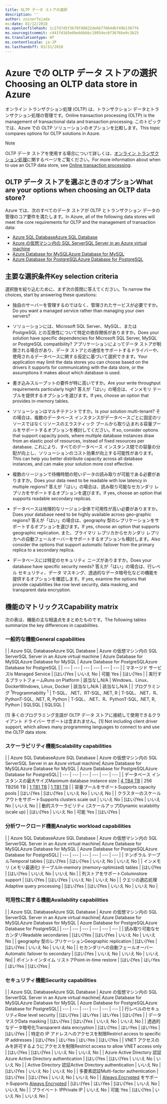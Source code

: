 ```yaml
---
title: OLTP データ ストアの選択
description: ''
author: zoinerTejada
ms:date: 02/12/2018
ms.openlocfilehash: 1c27d7d5f3b78f40822de6b77664dbf49b1367f6
ms.sourcegitcommit: c441fd165e6bebbbbbc19854ec6f3676be9c3b25
ms.translationtype: HT
ms.contentlocale: ja-JP
ms.lasthandoff: 03/31/2018
---
```

# <a name="choosing-an-oltp-data-store-in-azure"></a><span data-ttu-id="8a104-102">Azure での OLTP データ ストアの選択</span><span class="sxs-lookup"><span data-stu-id="8a104-102">Choosing an OLTP data store in Azure</span></span>

<span data-ttu-id="8a104-103">オンライン トランザクション処理 (OLTP) は、トランザクション データとトランザクション処理の管理です。</span><span class="sxs-lookup"><span data-stu-id="8a104-103">Online transaction processing (OLTP) is the management of transactional data and transaction processing.</span></span> <span data-ttu-id="8a104-104">このトピックでは、Azure での OLTP ソリューションのオプションを比較します。</span><span class="sxs-lookup"><span data-stu-id="8a104-104">This topic compares options for OLTP solutions in Azure.</span></span>

> [!NOTE]
> <span data-ttu-id="8a104-105">OLTP データ ストアを使用する場合について詳しくは、[オンライン トランザクション処理](../scenarios/online-analytical-processing.md)に関するページをご覧ください。</span><span class="sxs-lookup"><span data-stu-id="8a104-105">For more information about when to use an OLTP data store, see [Online transaction processing](../scenarios/online-analytical-processing.md).</span></span>

## <a name="what-are-your-options-when-choosing-an-oltp-data-store"></a><span data-ttu-id="8a104-106">OLTP データ ストアを選ぶときのオプション</span><span class="sxs-lookup"><span data-stu-id="8a104-106">What are your options when choosing an OLTP data store?</span></span>

<span data-ttu-id="8a104-107">Azure では、次のすべてのデータ ストアが OLTP とトランザクション データの管理のコア要件を満たします。</span><span class="sxs-lookup"><span data-stu-id="8a104-107">In Azure, all of the following data stores will meet the core requirements for OLTP and the management of transaction data:</span></span>

- [<span data-ttu-id="8a104-108">Azure SQL Database</span><span class="sxs-lookup"><span data-stu-id="8a104-108">Azure SQL Database</span></span>](/azure/sql-database/)
- [<span data-ttu-id="8a104-109">Azure の仮想マシン内の SQL Server</span><span class="sxs-lookup"><span data-stu-id="8a104-109">SQL Server in an Azure virtual machine</span></span>](/azure/virtual-machines/windows/sql/virtual-machines-windows-sql-server-iaas-overview?toc=%2Fazure%2Fvirtual-machines%2Fwindows%2Ftoc.json)
- [<span data-ttu-id="8a104-110">Azure Database for MySQL</span><span class="sxs-lookup"><span data-stu-id="8a104-110">Azure Database for MySQL</span></span>](/azure/mysql/)
- [<span data-ttu-id="8a104-111">Azure Database for PostgreSQL</span><span class="sxs-lookup"><span data-stu-id="8a104-111">Azure Database for PostgreSQL</span></span>](/azure/postgresql/)

## <a name="key-selection-criteria"></a><span data-ttu-id="8a104-112">主要な選択条件</span><span class="sxs-lookup"><span data-stu-id="8a104-112">Key selection criteria</span></span>

<span data-ttu-id="8a104-113">選択肢を絞り込むために、まず次の質問に答えてください。</span><span class="sxs-lookup"><span data-stu-id="8a104-113">To narrow the choices, start by answering these questions:</span></span>

- <span data-ttu-id="8a104-114">独自のサーバーを管理するのではなく、管理されたサービスが必要ですか。</span><span class="sxs-lookup"><span data-stu-id="8a104-114">Do you want a managed service rather than managing your own servers?</span></span>

- <span data-ttu-id="8a104-115">ソリューションには、Microsoft SQL Server、MySQL、または PostgreSQL との互換性について特定の依存関係がありますか。</span><span class="sxs-lookup"><span data-stu-id="8a104-115">Does your solution have specific dependencies for Microsoft SQL Server, MySQL or PostgreSQL compatibility?</span></span> <span data-ttu-id="8a104-116">アプリケーションによってデータ ストアが制限される場合があり、データ ストアとの通信をサポートするドライバーや、使用されるデータベースに関する仮定に基づいて選択できます。</span><span class="sxs-lookup"><span data-stu-id="8a104-116">Your application may limit the data stores you can choose based on the drivers it supports for communicating with the data store, or the assumptions it makes about which database is used.</span></span>

- <span data-ttu-id="8a104-117">書き込みスループットの要件が特に高いですか。</span><span class="sxs-lookup"><span data-stu-id="8a104-117">Are your write throughput requirements particularly high?</span></span> <span data-ttu-id="8a104-118">答えが「はい」の場合は、インメモリ テーブルを提供するオプションを選びます。</span><span class="sxs-lookup"><span data-stu-id="8a104-118">If yes, choose an option that provides in-memory tables.</span></span> 

- <span data-ttu-id="8a104-119">ソリューションはマルチテナントですか。</span><span class="sxs-lookup"><span data-stu-id="8a104-119">Is your solution multi-tenant?</span></span> <span data-ttu-id="8a104-120">その場合は、複数のデータベース インスタンスがデータベースごとに固定のリソースではなくリソースのエラスティック プールから取り込まれる容量プールをサポートするオプションを検討してください。</span><span class="sxs-lookup"><span data-stu-id="8a104-120">If so, consider options that support capacity pools, where multiple database instances draw from an elastic pool of resources, instead of fixed resources per database.</span></span> <span data-ttu-id="8a104-121">これにより、すべてのデータベース インスタンス間での容量の分配が向上し、ソリューションのコスト効果が向上する可能性があります。</span><span class="sxs-lookup"><span data-stu-id="8a104-121">This can help you better distribute capacity across all database instances, and can make your solution more cost effective.</span></span>

- <span data-ttu-id="8a104-122">複数のリージョンで待機時間の短いデータの読み取りが可能である必要がありますか。</span><span class="sxs-lookup"><span data-stu-id="8a104-122">Does your data need to be readable with low latency in multiple regions?</span></span> <span data-ttu-id="8a104-123">答えが「はい」の場合は、読み取り可能なセカンダリ レプリカをサポートするオプションを選びます。</span><span class="sxs-lookup"><span data-stu-id="8a104-123">If yes, choose an option that supports readable secondary replicas.</span></span>

- <span data-ttu-id="8a104-124">データベースは地理的なリージョン全体で可用性が高い必要がありますか。</span><span class="sxs-lookup"><span data-stu-id="8a104-124">Does your database need to be highly available across geo-graphic regions?</span></span> <span data-ttu-id="8a104-125">答えが「はい」の場合は、geography 型のレプリケーションをサポートするオプションを選びます。</span><span class="sxs-lookup"><span data-stu-id="8a104-125">If yes, choose an option that supports geographic replication.</span></span> <span data-ttu-id="8a104-126">また、プライマリ レプリカからセカンダリ レプリカへの自動フェールオーバーをサポートするオプションも検討します。</span><span class="sxs-lookup"><span data-stu-id="8a104-126">Also consider the options that support automatic failover from the primary replica to a secondary replica.</span></span>

- <span data-ttu-id="8a104-127">データベースには特定のセキュリティ ニーズがありますか。</span><span class="sxs-lookup"><span data-stu-id="8a104-127">Does your database have specific security needs?</span></span> <span data-ttu-id="8a104-128">答えが「はい」の場合は、行レベル セキュリティ、データ マスキング、透過的なデータ暗号化などの機能を提供するオプションを確認します。</span><span class="sxs-lookup"><span data-stu-id="8a104-128">If yes, examine the options that provide capabilities like row level security, data masking, and transparent data encryption.</span></span>

## <a name="capability-matrix"></a><span data-ttu-id="8a104-129">機能のマトリックス</span><span class="sxs-lookup"><span data-stu-id="8a104-129">Capability matrix</span></span>

<span data-ttu-id="8a104-130">次の表は、機能の主な相違点をまとめたものです。</span><span class="sxs-lookup"><span data-stu-id="8a104-130">The following tables summarize the key differences in capabilities.</span></span>

### <a name="general-capabilities"></a><span data-ttu-id="8a104-131">一般的な機能</span><span class="sxs-lookup"><span data-stu-id="8a104-131">General capabilities</span></span> 
| | <span data-ttu-id="8a104-132">Azure SQL Database</span><span class="sxs-lookup"><span data-stu-id="8a104-132">Azure SQL Database</span></span> | <span data-ttu-id="8a104-133">Azure の仮想マシン内の SQL Server</span><span class="sxs-lookup"><span data-stu-id="8a104-133">SQL Server in an Azure virtual machine</span></span> | <span data-ttu-id="8a104-134">Azure Database for MySQL</span><span class="sxs-lookup"><span data-stu-id="8a104-134">Azure Database for MySQL</span></span> | <span data-ttu-id="8a104-135">Azure Database for PostgreSQL</span><span class="sxs-lookup"><span data-stu-id="8a104-135">Azure Database for PostgreSQL</span></span> |
| --- | --- | --- | --- | --- | --- |
| <span data-ttu-id="8a104-136">マネージド サービス</span><span class="sxs-lookup"><span data-stu-id="8a104-136">Is Managed Service</span></span> | <span data-ttu-id="8a104-137">[はい]</span><span class="sxs-lookup"><span data-stu-id="8a104-137">Yes</span></span> | <span data-ttu-id="8a104-138">いいえ </span><span class="sxs-lookup"><span data-stu-id="8a104-138">No</span></span> | <span data-ttu-id="8a104-139">可能 </span><span class="sxs-lookup"><span data-stu-id="8a104-139">Yes</span></span> | <span data-ttu-id="8a104-140">[はい]</span><span class="sxs-lookup"><span data-stu-id="8a104-140">Yes</span></span> |
| <span data-ttu-id="8a104-141">実行するプラットフォーム</span><span class="sxs-lookup"><span data-stu-id="8a104-141">Runs on Platform</span></span> | <span data-ttu-id="8a104-142">該当なし</span><span class="sxs-lookup"><span data-stu-id="8a104-142">N/A</span></span> | <span data-ttu-id="8a104-143">Windows、Linux、Docker</span><span class="sxs-lookup"><span data-stu-id="8a104-143">Windows, Linux, Docker</span></span> | <span data-ttu-id="8a104-144">該当なし</span><span class="sxs-lookup"><span data-stu-id="8a104-144">N/A</span></span> | <span data-ttu-id="8a104-145">該当なし</span><span class="sxs-lookup"><span data-stu-id="8a104-145">N/A</span></span> |
| <span data-ttu-id="8a104-146">プログラミング <sup>1</sup></span><span class="sxs-lookup"><span data-stu-id="8a104-146">Programmability <sup>1</sup></span></span> | <span data-ttu-id="8a104-147">T-SQL、.NET、R</span><span class="sxs-lookup"><span data-stu-id="8a104-147">T-SQL, .NET, R</span></span> | <span data-ttu-id="8a104-148">T-SQL、.NET、R、Python</span><span class="sxs-lookup"><span data-stu-id="8a104-148">T-SQL, .NET, R, Python</span></span> | <span data-ttu-id="8a104-149">T-SQL、.NET、R、Python</span><span class="sxs-lookup"><span data-stu-id="8a104-149">T-SQL, .NET, R, Python</span></span> | <span data-ttu-id="8a104-150">SQL</span><span class="sxs-lookup"><span data-stu-id="8a104-150">SQL</span></span> | <span data-ttu-id="8a104-151">SQL</span><span class="sxs-lookup"><span data-stu-id="8a104-151">SQL</span></span> |

<span data-ttu-id="8a104-152">[1] 多くのプログラミング言語が OLTP データ ストアに接続して使用できるクライアント ドライバー サポートは含まれません。</span><span class="sxs-lookup"><span data-stu-id="8a104-152">[1] Not including client driver support, which allows many programming languages to connect to and use the OLTP data store.</span></span>

### <a name="scalability-capabilities"></a><span data-ttu-id="8a104-153">スケーラビリティ機能</span><span class="sxs-lookup"><span data-stu-id="8a104-153">Scalability capabilities</span></span>
| | <span data-ttu-id="8a104-154">Azure SQL Database</span><span class="sxs-lookup"><span data-stu-id="8a104-154">Azure SQL Database</span></span> | <span data-ttu-id="8a104-155">Azure の仮想マシン内の SQL Server</span><span class="sxs-lookup"><span data-stu-id="8a104-155">SQL Server in an Azure virtual machine</span></span>| <span data-ttu-id="8a104-156">Azure Database for MySQL</span><span class="sxs-lookup"><span data-stu-id="8a104-156">Azure Database for MySQL</span></span> | <span data-ttu-id="8a104-157">Azure Database for PostgreSQL</span><span class="sxs-lookup"><span data-stu-id="8a104-157">Azure Database for PostgreSQL</span></span>|
| --- | --- | --- | --- | --- | --- |
| <span data-ttu-id="8a104-158">データベース インスタンスの最大サイズ</span><span class="sxs-lookup"><span data-stu-id="8a104-158">Maximum database instance size</span></span> | [<span data-ttu-id="8a104-159">4 TB</span><span class="sxs-lookup"><span data-stu-id="8a104-159">4 TB</span></span>](/azure/sql-database/sql-database-resource-limits) | <span data-ttu-id="8a104-160">256 TB</span><span class="sxs-lookup"><span data-stu-id="8a104-160">256 TB</span></span> | [<span data-ttu-id="8a104-161">1 TB</span><span class="sxs-lookup"><span data-stu-id="8a104-161">1 TB</span></span>](/azure/mysql/concepts-limits) | [<span data-ttu-id="8a104-162">1 TB</span><span class="sxs-lookup"><span data-stu-id="8a104-162">1 TB</span></span>](/azure/postgresql/concepts-limits) |
| <span data-ttu-id="8a104-163">容量プールをサポート</span><span class="sxs-lookup"><span data-stu-id="8a104-163">Supports capacity pools</span></span>  | <span data-ttu-id="8a104-164">[はい]</span><span class="sxs-lookup"><span data-stu-id="8a104-164">Yes</span></span> | <span data-ttu-id="8a104-165">[はい]</span><span class="sxs-lookup"><span data-stu-id="8a104-165">Yes</span></span> | <span data-ttu-id="8a104-166">いいえ </span><span class="sxs-lookup"><span data-stu-id="8a104-166">No</span></span> | <span data-ttu-id="8a104-167">いいえ </span><span class="sxs-lookup"><span data-stu-id="8a104-167">No</span></span> |
| <span data-ttu-id="8a104-168">クラスターのスケールアウトをサポート</span><span class="sxs-lookup"><span data-stu-id="8a104-168">Supports clusters scale out</span></span>  | <span data-ttu-id="8a104-169">いいえ </span><span class="sxs-lookup"><span data-stu-id="8a104-169">No</span></span> | <span data-ttu-id="8a104-170">[はい]</span><span class="sxs-lookup"><span data-stu-id="8a104-170">Yes</span></span> | <span data-ttu-id="8a104-171">いいえ </span><span class="sxs-lookup"><span data-stu-id="8a104-171">No</span></span> | <span data-ttu-id="8a104-172">いいえ </span><span class="sxs-lookup"><span data-stu-id="8a104-172">No</span></span> |
| <span data-ttu-id="8a104-173">動的スケーラビリティ (スケールアップ)</span><span class="sxs-lookup"><span data-stu-id="8a104-173">Dynamic scalability (scale up)</span></span>  | <span data-ttu-id="8a104-174">[はい]</span><span class="sxs-lookup"><span data-stu-id="8a104-174">Yes</span></span> | <span data-ttu-id="8a104-175">いいえ </span><span class="sxs-lookup"><span data-stu-id="8a104-175">No</span></span> | <span data-ttu-id="8a104-176">可能 </span><span class="sxs-lookup"><span data-stu-id="8a104-176">Yes</span></span> | <span data-ttu-id="8a104-177">[はい]</span><span class="sxs-lookup"><span data-stu-id="8a104-177">Yes</span></span> |

### <a name="analytic-workload-capabilities"></a><span data-ttu-id="8a104-178">分析ワークロード機能</span><span class="sxs-lookup"><span data-stu-id="8a104-178">Analytic workload capabilities</span></span>
| | <span data-ttu-id="8a104-179">Azure SQL Database</span><span class="sxs-lookup"><span data-stu-id="8a104-179">Azure SQL Database</span></span> | <span data-ttu-id="8a104-180">Azure の仮想マシン内の SQL Server</span><span class="sxs-lookup"><span data-stu-id="8a104-180">SQL Server in an Azure virtual machine</span></span>| <span data-ttu-id="8a104-181">Azure Database for MySQL</span><span class="sxs-lookup"><span data-stu-id="8a104-181">Azure Database for MySQL</span></span> | <span data-ttu-id="8a104-182">Azure Database for PostgreSQL</span><span class="sxs-lookup"><span data-stu-id="8a104-182">Azure Database for PostgreSQL</span></span>|
| --- | --- | --- | --- | --- | --- | 
| <span data-ttu-id="8a104-183">テンポラル テーブル</span><span class="sxs-lookup"><span data-stu-id="8a104-183">Temporal tables</span></span> | <span data-ttu-id="8a104-184">[はい]</span><span class="sxs-lookup"><span data-stu-id="8a104-184">Yes</span></span> | <span data-ttu-id="8a104-185">[はい]</span><span class="sxs-lookup"><span data-stu-id="8a104-185">Yes</span></span> | <span data-ttu-id="8a104-186">いいえ </span><span class="sxs-lookup"><span data-stu-id="8a104-186">No</span></span> | <span data-ttu-id="8a104-187">いいえ </span><span class="sxs-lookup"><span data-stu-id="8a104-187">No</span></span> |
| <span data-ttu-id="8a104-188">インメモリ (メモリ最適化) テーブル</span><span class="sxs-lookup"><span data-stu-id="8a104-188">In-memory (memory-optimized) tables</span></span> | <span data-ttu-id="8a104-189">[はい]</span><span class="sxs-lookup"><span data-stu-id="8a104-189">Yes</span></span> | <span data-ttu-id="8a104-190">[はい]</span><span class="sxs-lookup"><span data-stu-id="8a104-190">Yes</span></span> | <span data-ttu-id="8a104-191">いいえ </span><span class="sxs-lookup"><span data-stu-id="8a104-191">No</span></span> | <span data-ttu-id="8a104-192">いいえ </span><span class="sxs-lookup"><span data-stu-id="8a104-192">No</span></span> |
| <span data-ttu-id="8a104-193">列ストアをサポート</span><span class="sxs-lookup"><span data-stu-id="8a104-193">Columnstore support</span></span> | <span data-ttu-id="8a104-194">[はい]</span><span class="sxs-lookup"><span data-stu-id="8a104-194">Yes</span></span> | <span data-ttu-id="8a104-195">[はい]</span><span class="sxs-lookup"><span data-stu-id="8a104-195">Yes</span></span> | <span data-ttu-id="8a104-196">いいえ </span><span class="sxs-lookup"><span data-stu-id="8a104-196">No</span></span> | <span data-ttu-id="8a104-197">いいえ </span><span class="sxs-lookup"><span data-stu-id="8a104-197">No</span></span> |
| <span data-ttu-id="8a104-198">クエリの適応処理</span><span class="sxs-lookup"><span data-stu-id="8a104-198">Adaptive query processing</span></span> | <span data-ttu-id="8a104-199">[はい]</span><span class="sxs-lookup"><span data-stu-id="8a104-199">Yes</span></span> | <span data-ttu-id="8a104-200">[はい]</span><span class="sxs-lookup"><span data-stu-id="8a104-200">Yes</span></span> | <span data-ttu-id="8a104-201">いいえ </span><span class="sxs-lookup"><span data-stu-id="8a104-201">No</span></span> | <span data-ttu-id="8a104-202">いいえ </span><span class="sxs-lookup"><span data-stu-id="8a104-202">No</span></span> |

### <a name="availability-capabilities"></a><span data-ttu-id="8a104-203">可用性に関する機能</span><span class="sxs-lookup"><span data-stu-id="8a104-203">Availability capabilities</span></span>
| | <span data-ttu-id="8a104-204">Azure SQL Database</span><span class="sxs-lookup"><span data-stu-id="8a104-204">Azure SQL Database</span></span> | <span data-ttu-id="8a104-205">Azure の仮想マシン内の SQL Server</span><span class="sxs-lookup"><span data-stu-id="8a104-205">SQL Server in an Azure virtual machine</span></span>| <span data-ttu-id="8a104-206">Azure Database for MySQL</span><span class="sxs-lookup"><span data-stu-id="8a104-206">Azure Database for MySQL</span></span> | <span data-ttu-id="8a104-207">Azure Database for PostgreSQL</span><span class="sxs-lookup"><span data-stu-id="8a104-207">Azure Database for PostgreSQL</span></span>|
| --- | --- | --- | --- | --- | --- | 
| <span data-ttu-id="8a104-208">読み取り可能なセカンダリ</span><span class="sxs-lookup"><span data-stu-id="8a104-208">Readable secondaries</span></span> | <span data-ttu-id="8a104-209">[はい]</span><span class="sxs-lookup"><span data-stu-id="8a104-209">Yes</span></span> | <span data-ttu-id="8a104-210">[はい]</span><span class="sxs-lookup"><span data-stu-id="8a104-210">Yes</span></span> | <span data-ttu-id="8a104-211">いいえ </span><span class="sxs-lookup"><span data-stu-id="8a104-211">No</span></span> | <span data-ttu-id="8a104-212">いいえ </span><span class="sxs-lookup"><span data-stu-id="8a104-212">No</span></span> | 
| <span data-ttu-id="8a104-213">geography 型のレプリケーション</span><span class="sxs-lookup"><span data-stu-id="8a104-213">Geographic replication</span></span> | <span data-ttu-id="8a104-214">[はい]</span><span class="sxs-lookup"><span data-stu-id="8a104-214">Yes</span></span> | <span data-ttu-id="8a104-215">[はい]</span><span class="sxs-lookup"><span data-stu-id="8a104-215">Yes</span></span> | <span data-ttu-id="8a104-216">いいえ </span><span class="sxs-lookup"><span data-stu-id="8a104-216">No</span></span> | <span data-ttu-id="8a104-217">いいえ </span><span class="sxs-lookup"><span data-stu-id="8a104-217">No</span></span> | 
| <span data-ttu-id="8a104-218">セカンダリへの自動フェールオーバー</span><span class="sxs-lookup"><span data-stu-id="8a104-218">Automatic failover to secondary</span></span> | <span data-ttu-id="8a104-219">[はい]</span><span class="sxs-lookup"><span data-stu-id="8a104-219">Yes</span></span> | <span data-ttu-id="8a104-220">いいえ </span><span class="sxs-lookup"><span data-stu-id="8a104-220">No</span></span> | <span data-ttu-id="8a104-221">いいえ </span><span class="sxs-lookup"><span data-stu-id="8a104-221">No</span></span> | <span data-ttu-id="8a104-222">いいえ </span><span class="sxs-lookup"><span data-stu-id="8a104-222">No</span></span>|
| <span data-ttu-id="8a104-223">ポイントインタイム リストア</span><span class="sxs-lookup"><span data-stu-id="8a104-223">Point-in-time restore</span></span> | <span data-ttu-id="8a104-224">[はい]</span><span class="sxs-lookup"><span data-stu-id="8a104-224">Yes</span></span> | <span data-ttu-id="8a104-225">はい</span><span class="sxs-lookup"><span data-stu-id="8a104-225">Yes</span></span> | <span data-ttu-id="8a104-226">はい</span><span class="sxs-lookup"><span data-stu-id="8a104-226">Yes</span></span> | <span data-ttu-id="8a104-227">[はい]</span><span class="sxs-lookup"><span data-stu-id="8a104-227">Yes</span></span> |

### <a name="security-capabilities"></a><span data-ttu-id="8a104-228">セキュリティ機能</span><span class="sxs-lookup"><span data-stu-id="8a104-228">Security capabilities</span></span>
| | <span data-ttu-id="8a104-229">Azure SQL Database</span><span class="sxs-lookup"><span data-stu-id="8a104-229">Azure SQL Database</span></span> | <span data-ttu-id="8a104-230">Azure の仮想マシン内の SQL Server</span><span class="sxs-lookup"><span data-stu-id="8a104-230">SQL Server in an Azure virtual machine</span></span>| <span data-ttu-id="8a104-231">Azure Database for MySQL</span><span class="sxs-lookup"><span data-stu-id="8a104-231">Azure Database for MySQL</span></span> | <span data-ttu-id="8a104-232">Azure Database for PostgreSQL</span><span class="sxs-lookup"><span data-stu-id="8a104-232">Azure Database for PostgreSQL</span></span>|
| --- | --- | --- | --- | --- | --- | 
| <span data-ttu-id="8a104-233">行レベルのセキュリティ</span><span class="sxs-lookup"><span data-stu-id="8a104-233">Row level security</span></span> | <span data-ttu-id="8a104-234">[はい]</span><span class="sxs-lookup"><span data-stu-id="8a104-234">Yes</span></span> | <span data-ttu-id="8a104-235">はい</span><span class="sxs-lookup"><span data-stu-id="8a104-235">Yes</span></span> | <span data-ttu-id="8a104-236">はい</span><span class="sxs-lookup"><span data-stu-id="8a104-236">Yes</span></span> | <span data-ttu-id="8a104-237">[はい]</span><span class="sxs-lookup"><span data-stu-id="8a104-237">Yes</span></span> |
| <span data-ttu-id="8a104-238">データ マスク</span><span class="sxs-lookup"><span data-stu-id="8a104-238">Data masking</span></span> | <span data-ttu-id="8a104-239">[はい]</span><span class="sxs-lookup"><span data-stu-id="8a104-239">Yes</span></span> | <span data-ttu-id="8a104-240">[はい]</span><span class="sxs-lookup"><span data-stu-id="8a104-240">Yes</span></span> | <span data-ttu-id="8a104-241">いいえ </span><span class="sxs-lookup"><span data-stu-id="8a104-241">No</span></span> | <span data-ttu-id="8a104-242">いいえ </span><span class="sxs-lookup"><span data-stu-id="8a104-242">No</span></span> |
| <span data-ttu-id="8a104-243">透過的なデータ暗号化</span><span class="sxs-lookup"><span data-stu-id="8a104-243">Transparent data encryption</span></span> | <span data-ttu-id="8a104-244">[はい]</span><span class="sxs-lookup"><span data-stu-id="8a104-244">Yes</span></span> | <span data-ttu-id="8a104-245">はい</span><span class="sxs-lookup"><span data-stu-id="8a104-245">Yes</span></span> | <span data-ttu-id="8a104-246">はい</span><span class="sxs-lookup"><span data-stu-id="8a104-246">Yes</span></span> | <span data-ttu-id="8a104-247">[はい]</span><span class="sxs-lookup"><span data-stu-id="8a104-247">Yes</span></span> |
| <span data-ttu-id="8a104-248">特定の IP アドレスへのアクセスを制限</span><span class="sxs-lookup"><span data-stu-id="8a104-248">Restrict access to specific IP addresses</span></span> | <span data-ttu-id="8a104-249">[はい]</span><span class="sxs-lookup"><span data-stu-id="8a104-249">Yes</span></span> | <span data-ttu-id="8a104-250">はい</span><span class="sxs-lookup"><span data-stu-id="8a104-250">Yes</span></span> | <span data-ttu-id="8a104-251">はい</span><span class="sxs-lookup"><span data-stu-id="8a104-251">Yes</span></span> | <span data-ttu-id="8a104-252">[はい]</span><span class="sxs-lookup"><span data-stu-id="8a104-252">Yes</span></span> |
| <span data-ttu-id="8a104-253">VNET アクセスのみを許可するようにアクセスを制限</span><span class="sxs-lookup"><span data-stu-id="8a104-253">Restrict access to allow VNET access only</span></span> | <span data-ttu-id="8a104-254">[はい]</span><span class="sxs-lookup"><span data-stu-id="8a104-254">Yes</span></span> | <span data-ttu-id="8a104-255">[はい]</span><span class="sxs-lookup"><span data-stu-id="8a104-255">Yes</span></span> | <span data-ttu-id="8a104-256">いいえ </span><span class="sxs-lookup"><span data-stu-id="8a104-256">No</span></span> | <span data-ttu-id="8a104-257">いいえ </span><span class="sxs-lookup"><span data-stu-id="8a104-257">No</span></span> |
| <span data-ttu-id="8a104-258">Azure Active Directory 認証</span><span class="sxs-lookup"><span data-stu-id="8a104-258">Azure Active Directory authentication</span></span> | <span data-ttu-id="8a104-259">[はい]</span><span class="sxs-lookup"><span data-stu-id="8a104-259">Yes</span></span> | <span data-ttu-id="8a104-260">[はい]</span><span class="sxs-lookup"><span data-stu-id="8a104-260">Yes</span></span> | <span data-ttu-id="8a104-261">いいえ </span><span class="sxs-lookup"><span data-stu-id="8a104-261">No</span></span> | <span data-ttu-id="8a104-262">いいえ </span><span class="sxs-lookup"><span data-stu-id="8a104-262">No</span></span> |
| <span data-ttu-id="8a104-263">Active Directory 認証</span><span class="sxs-lookup"><span data-stu-id="8a104-263">Active Directory authentication</span></span> | <span data-ttu-id="8a104-264">いいえ </span><span class="sxs-lookup"><span data-stu-id="8a104-264">No</span></span> | <span data-ttu-id="8a104-265">[はい]</span><span class="sxs-lookup"><span data-stu-id="8a104-265">Yes</span></span> | <span data-ttu-id="8a104-266">いいえ </span><span class="sxs-lookup"><span data-stu-id="8a104-266">No</span></span> | <span data-ttu-id="8a104-267">いいえ </span><span class="sxs-lookup"><span data-stu-id="8a104-267">No</span></span> |
| <span data-ttu-id="8a104-268">多要素認証</span><span class="sxs-lookup"><span data-stu-id="8a104-268">Multi-factor authentication</span></span> | <span data-ttu-id="8a104-269">[はい]</span><span class="sxs-lookup"><span data-stu-id="8a104-269">Yes</span></span> | <span data-ttu-id="8a104-270">[はい]</span><span class="sxs-lookup"><span data-stu-id="8a104-270">Yes</span></span> | <span data-ttu-id="8a104-271">いいえ </span><span class="sxs-lookup"><span data-stu-id="8a104-271">No</span></span> | <span data-ttu-id="8a104-272">いいえ </span><span class="sxs-lookup"><span data-stu-id="8a104-272">No</span></span> |
| <span data-ttu-id="8a104-273">[Always Encrypted](/sql/relational-databases/security/encryption/always-encrypted-database-engine) をサポート</span><span class="sxs-lookup"><span data-stu-id="8a104-273">Supports [Always Encrypted](/sql/relational-databases/security/encryption/always-encrypted-database-engine)</span></span> | <span data-ttu-id="8a104-274">[はい]</span><span class="sxs-lookup"><span data-stu-id="8a104-274">Yes</span></span> | <span data-ttu-id="8a104-275">はい</span><span class="sxs-lookup"><span data-stu-id="8a104-275">Yes</span></span> | <span data-ttu-id="8a104-276">[はい]</span><span class="sxs-lookup"><span data-stu-id="8a104-276">Yes</span></span> | <span data-ttu-id="8a104-277">いいえ </span><span class="sxs-lookup"><span data-stu-id="8a104-277">No</span></span> | <span data-ttu-id="8a104-278">いいえ </span><span class="sxs-lookup"><span data-stu-id="8a104-278">No</span></span> |
| <span data-ttu-id="8a104-279">プライベート IP</span><span class="sxs-lookup"><span data-stu-id="8a104-279">Private IP</span></span> | <span data-ttu-id="8a104-280">いいえ </span><span class="sxs-lookup"><span data-stu-id="8a104-280">No</span></span> | <span data-ttu-id="8a104-281">可能 </span><span class="sxs-lookup"><span data-stu-id="8a104-281">Yes</span></span> | <span data-ttu-id="8a104-282">[はい]</span><span class="sxs-lookup"><span data-stu-id="8a104-282">Yes</span></span> | <span data-ttu-id="8a104-283">いいえ </span><span class="sxs-lookup"><span data-stu-id="8a104-283">No</span></span> | <span data-ttu-id="8a104-284">いいえ </span><span class="sxs-lookup"><span data-stu-id="8a104-284">No</span></span> |

